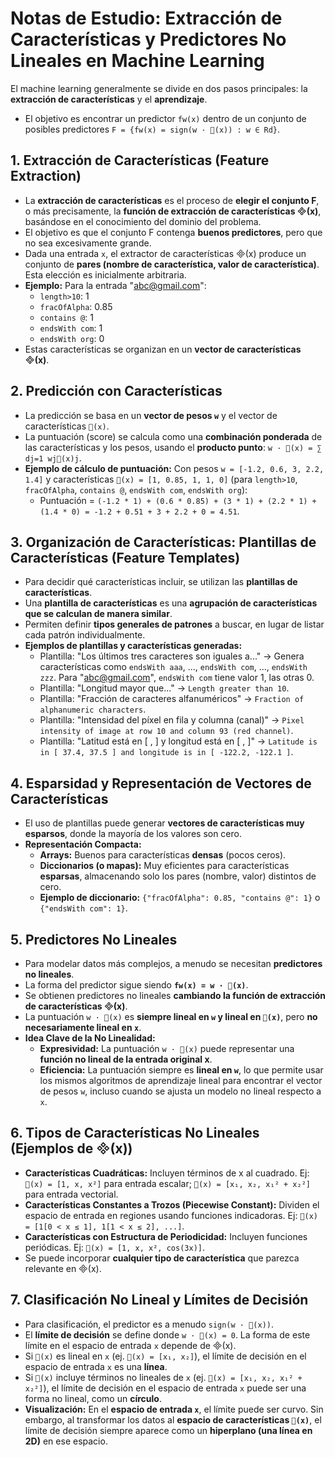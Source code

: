 # Notas de Estudio: Extracción de Características y Predictores No Lineales en Machine Learning

El machine learning generalmente se divide en dos pasos principales: la **extracción de características** y el **aprendizaje**.

* El objetivo es encontrar un predictor `fw(x)` dentro de un conjunto de posibles predictores `F = {fw(x) = sign(w · (x)) : w ∈ Rd}`.

## 1. Extracción de Características (Feature Extraction)

* La **extracción de características** es el proceso de **elegir el conjunto F**, o más precisamente, la **función de extracción de características (x)**, basándose en el conocimiento del dominio del problema.
* El objetivo es que el conjunto F contenga **buenos predictores**, pero que no sea excesivamente grande.
* Dada una entrada `x`, el extractor de características (x) produce un conjunto de **pares (nombre de característica, valor de característica)**. Esta elección es inicialmente arbitraria.
* **Ejemplo:** Para la entrada "abc@gmail.com":
  * `length>10`: 1
  * `fracOfAlpha`: 0.85
  * `contains @`: 1
  * `endsWith com`: 1
  * `endsWith org`: 0
* Estas características se organizan en un **vector de características (x)**.

## 2. Predicción con Características

* La predicción se basa en un **vector de pesos `w`** y el vector de características `(x)`.
* La puntuación (score) se calcula como una **combinación ponderada** de las características y los pesos, usando el **producto punto**: `w · (x) = ∑ dj=1 wj(x)j`.
* **Ejemplo de cálculo de puntuación:** Con pesos `w = [-1.2, 0.6, 3, 2.2, 1.4]` y características `(x) = [1, 0.85, 1, 1, 0]` (para `length>10`, `fracOfAlpha`, `contains @`, `endsWith com`, `endsWith org`):
  * Puntuación = `(-1.2 * 1) + (0.6 * 0.85) + (3 * 1) + (2.2 * 1) + (1.4 * 0) = -1.2 + 0.51 + 3 + 2.2 + 0 = 4.51`.

## 3. Organización de Características: Plantillas de Características (Feature Templates)

* Para decidir qué características incluir, se utilizan las **plantillas de características**.
* Una **plantilla de características** es una **agrupación de características que se calculan de manera similar**.
* Permiten definir **tipos generales de patrones** a buscar, en lugar de listar cada patrón individualmente.
* **Ejemplos de plantillas y características generadas:**
  * Plantilla: "Los últimos tres caracteres son iguales a..." -> Genera características como `endsWith aaa`, ..., `endsWith com`, ..., `endsWith zzz`. Para "abc@gmail.com", `endsWith com` tiene valor 1, las otras 0.
  * Plantilla: "Longitud mayor que..." -> `Length greater than 10`.
  * Plantilla: "Fracción de caracteres alfanuméricos" -> `Fraction of alphanumeric characters`.
  * Plantilla: "Intensidad del píxel en fila y columna (canal)" -> `Pixel intensity of image at row 10 and column 93 (red channel)`.
  * Plantilla: "Latitud está en [ , ] y longitud está en [ , ]" -> `Latitude is in [ 37.4, 37.5 ] and longitude is in [ -122.2, -122.1 ]`.

## 4. Esparsidad y Representación de Vectores de Características

* El uso de plantillas puede generar **vectores de características muy esparsos**, donde la mayoría de los valores son cero.
* **Representación Compacta:**
  * **Arrays:** Buenos para características **densas** (pocos ceros).
  * **Diccionarios (o mapas):** Muy eficientes para características **esparsas**, almacenando solo los pares (nombre, valor) distintos de cero.
  * **Ejemplo de diccionario:** `{"fracOfAlpha": 0.85, "contains @": 1}` o `{"endsWith com": 1}`.

## 5. Predictores No Lineales

* Para modelar datos más complejos, a menudo se necesitan **predictores no lineales**.
* La forma del predictor sigue siendo **`fw(x) = w · (x)`**.
* Se obtienen predictores no lineales **cambiando la función de extracción de características (x)**.
* La puntuación `w · (x)` es **siempre lineal en `w` y lineal en `(x)`**, pero **no necesariamente lineal en `x`**.
* **Idea Clave de la No Linealidad:**
  * **Expresividad:** La puntuación `w · (x)` puede representar una **función no lineal de la entrada original x**.
  * **Eficiencia:** La puntuación siempre es **lineal en `w`**, lo que permite usar los mismos algoritmos de aprendizaje lineal para encontrar el vector de pesos `w`, incluso cuando se ajusta un modelo no lineal respecto a `x`.

## 6. Tipos de Características No Lineales (Ejemplos de (x))

* **Características Cuadráticas:** Incluyen términos de x al cuadrado. Ej: `(x) = [1, x, x²]` para entrada escalar; `(x) = [x₁, x₂, x₁² + x₂²]` para entrada vectorial.
* **Características Constantes a Trozos (Piecewise Constant):** Dividen el espacio de entrada en regiones usando funciones indicadoras. Ej: `(x) = [1[0 < x ≤ 1], 1[1 < x ≤ 2], ...]`.
* **Características con Estructura de Periodicidad:** Incluyen funciones periódicas. Ej: `(x) = [1, x, x², cos(3x)]`.
* Se puede incorporar **cualquier tipo de característica** que parezca relevante en (x).

## 7. Clasificación No Lineal y Límites de Decisión

* Para clasificación, el predictor es a menudo `sign(w · (x))`.
* El **límite de decisión** se define donde `w · (x) = 0`. La forma de este límite en el espacio de entrada `x` depende de (x).
* Si `(x)` es lineal en `x` (ej. `(x) = [x₁, x₂]`), el límite de decisión en el espacio de entrada `x` es una **línea**.
* Si `(x)` incluye términos no lineales de `x` (ej. `(x) = [x₁, x₂, x₁² + x₂²]`), el límite de decisión en el espacio de entrada `x` puede ser una forma no lineal, como un **círculo**.
* **Visualización:** En el **espacio de entrada `x`**, el límite puede ser curvo. Sin embargo, al transformar los datos al **espacio de características `(x)`**, el límite de decisión siempre aparece como un **hiperplano (una línea en 2D)** en ese espacio.
